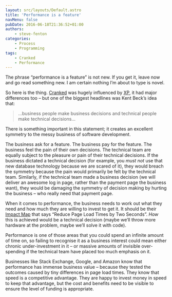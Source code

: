 ```yaml
---
layout: src/layouts/Default.astro
title: 'Performance is a feature'
navMenu: false
pubDate: 2016-06-18T21:36:52+01:00
authors:
    - steve-fenton
categories:
    - Process
    - Programming
tags:
    - Cranked
    - Performance
---
```


The phrase “performance is a feature” is not new. If you get it, leave now and go read something new. I am certain nothing I’m about to type is novel.

So here is the thing. [Cranked](/publications/cranked/) was hugely influenced by [XP](https://www.amazon.co.uk/Extreme-Programming-Explained-Embrace-Change/dp/0201616416), it had major differences too – but one of the biggest headlines was Kent Beck’s idea that:

> …business people make business decisions and technical people make technical decisions…

There is something important in this statement; it creates an excellent symmetry to the messy business of software development.

The business ask for a feature. The business pay for the feature. The business feel the pain of their own decisions. The technical team are equally subject to the pleasure or pain of their technical decisions. If the business dictated a technical decision (for example, you *must not* use that new database technology because we are scared of it), they would breach the symmetry because the pain would primarily be felt by the technical team. Similarly, if the technical team made a business decision (we will deliver an awesome log in page, rather than the payment page the business want), they would be damaging the symmetry of decision making by hurting the business – who really need that payment page.

When it comes to performance, the business needs to work out what they need and how much they are willing to invest to get it. It should be their [Impact Map](https://www.impactmapping.org/) that says “Reduce Page Load Times by Two Seconds”. *How* this is achieved would be a technical decision (maybe we’ll throw more hardware at the problem, maybe we’ll solve it with code).

Performance is one of those areas that you could spend an infinite amount of time on, so failing to recognise it as a business interest could mean either chronic under-investment in it – or massive amounts of invisible over-spending if the technical team have placed too much emphasis on it.

Businesses like Stack Exchange, Google, and Amazon know that performance has immense business value – because they tested the outcomes caused by tiny differences in page load times. They know that speed is a competitive advantage. They are happy to invest money in speed to keep that advantage, but the cost and benefits need to be visible to ensure the level of funding is appropriate.